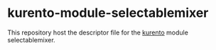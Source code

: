 kurento-module-selectablemixer
============


This repository host the descriptor file for the [kurento] module selectablemixer.

[kurento]: http://www.kurento.org
